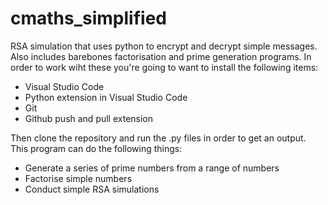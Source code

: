 # cmaths_simplified

RSA simulation that uses python to encrypt and decrypt simple messages. Also includes barebones factorisation and prime generation programs. In order to work wiht these you're going to want to install the following items:

- Visual Studio Code
- Python extension in Visual Studio Code
- Git
- Github push and pull extension

Then clone the repository and run the .py files in order to get an output.
This program can do the following things:

- Generate a series of prime numbers from a range of numbers
- Factorise simple numbers
- Conduct simple RSA simulations
